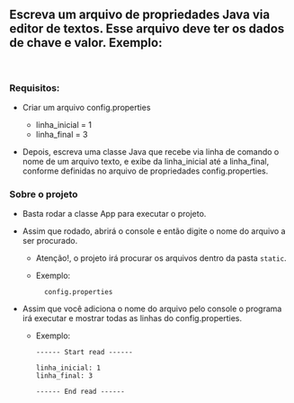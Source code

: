 ## Escreva um arquivo de propriedades Java via editor de textos. Esse arquivo deve ter os dados de chave e valor. Exemplo:
  
  <br>
  
  ### Requisitos:
    
  - Criar um arquivo config.properties

      - linha_inicial = 1
      - linha_final = 3
  
  - Depois, escreva uma classe Java que recebe via linha de comando o nome de um arquivo texto, e exibe da linha_inicial até a linha_final, conforme definidas no arquivo de propriedades config.properties.

### Sobre o projeto

  - Basta rodar a classe App para executar o projeto.
  - Assim que rodado, abrirá o console e então digite o nome do arquivo a ser procurado.
    - Atenção!, o projeto irá procurar os arquivos dentro da pasta `static`.

    - Exemplo:
      ```
        config.properties
      ``` 
  - Assim que você adiciona o nome do arquivo pelo console o programa irá executar e mostrar todas as linhas do config.properties.

    - Exemplo: 
        ```
        ------ Start read ------

        linha_inicial: 1
        linha_final: 3

        ------ End read ------
        ```